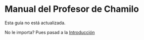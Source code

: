 Manual del Profesor de Chamilo
==============================

Esta guía no está actualizada.

No le importa? Pues pasad a la [Introducción](introduccion/README.md)
